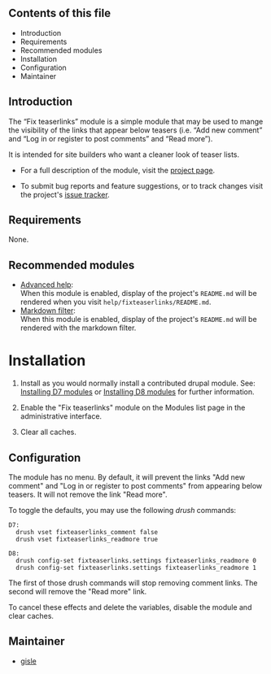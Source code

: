 ## Contents of this file

* Introduction
* Requirements
* Recommended modules
* Installation
* Configuration
* Maintainer


## Introduction

The “Fix teaserlinks” module is a simple module that may be used to
mange the visibility of the links that appear below teasers (i.e. “Add
new comment” and “Log in or register to post comments” and “Read
more”).

It is intended for site builders who want a cleaner look of teaser lists.

* For a full description of the module, visit the [project page][1].

* To submit bug reports and feature suggestions, or to track changes
  visit the project's [issue tracker][2].


## Requirements

None.

## Recommended modules

* [Advanced help][4]:  
  When this module is enabled, display of the project's `README.md`
  will be rendered when you visit
  `help/fixteaserlinks/README.md`.
* [Markdown filter][5]:  
  When this module is enabled, display of the project's `README.md`
  will be rendered with the markdown filter.

# Installation

1. Install as you would normally install a contributed drupal
   module. See: [Installing D7 modules][6] or [Installing D8
   modules][7] for further information.

2. Enable the "Fix teaserlinks" module on the Modules list page in the
   administrative interface.

3. Clear all caches.


## Configuration

The module has no menu. By default, it will prevent the links "Add new
comment" and "Log in or register to post comments" from appearing
below teasers. It will not remove the link "Read more".

To toggle the defaults, you may use the following *drush* commands:

    D7:  
      drush vset fixteaserlinks_comment false
      drush vset fixteaserlinks_readmore true

    D8:  
      drush config-set fixteaserlinks.settings fixteaserlinks_readmore 0
      drush config-set fixteaserlinks.settings fixteaserlinks_readmore 1

The first of those drush commands will stop removing comment links.
The second will remove the "Read more" link.

To cancel these effects and delete the variables, disable the module
and clear caches.


## Maintainer

* [gisle](https://www.drupal.org/u/gisle)

[1]: https://drupal.org/project/fixteaserlinks
[2]: https://drupal.org/project/issues/fixteaserlinks
[3]: https://www.drupal.org/project/advanced_help_hint
[4]: https://www.drupal.org/project/advanced_help
[5]: https://www.drupal.org/project/markdown
[6]: https://drupal.org/documentation/install/modules-themes/modules-7
[7]: https://drupal.org/documentation/install/modules-themes/modules-8

